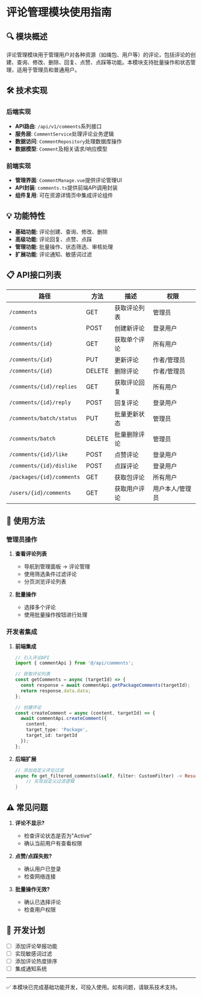 # 评论管理模块使用指南

## 🔍 模块概述

评论管理模块用于管理用户对各种资源（如绳包、用户等）的评论，包括评论的创建、查询、修改、删除、回复、点赞、点踩等功能。本模块支持批量操作和状态管理，适用于管理员和普通用户。

## 🛠️ 技术实现

### 后端实现

- **API路由**: `/api/v1/comments`系列接口
- **服务层**: `CommentService`处理评论业务逻辑
- **数据访问**: `CommentRepository`处理数据库操作
- **数据模型**: `Comment`及相关请求/响应模型

### 前端实现

- **管理界面**: `CommentManage.vue`提供评论管理UI
- **API封装**: `comments.ts`提供前端API调用封装
- **组件复用**: 可在资源详情页中集成评论组件

## 💡 功能特性

- **基础功能**: 评论创建、查询、修改、删除
- **高级功能**: 评论回复、点赞、点踩
- **管理功能**: 批量操作、状态筛选、审核处理
- **扩展功能**: 评论通知、敏感词过滤

## 📋 API接口列表

| 路径 | 方法 | 描述 | 权限 |
|------|------|------|------|
| `/comments` | GET | 获取评论列表 | 管理员 |
| `/comments` | POST | 创建新评论 | 登录用户 |
| `/comments/{id}` | GET | 获取单个评论 | 所有用户 |
| `/comments/{id}` | PUT | 更新评论 | 作者/管理员 |
| `/comments/{id}` | DELETE | 删除评论 | 作者/管理员 |
| `/comments/{id}/replies` | GET | 获取评论回复 | 所有用户 |
| `/comments/{id}/reply` | POST | 回复评论 | 登录用户 |
| `/comments/batch/status` | PUT | 批量更新状态 | 管理员 |
| `/comments/batch` | DELETE | 批量删除评论 | 管理员 |
| `/comments/{id}/like` | POST | 点赞评论 | 登录用户 |
| `/comments/{id}/dislike` | POST | 点踩评论 | 登录用户 |
| `/packages/{id}/comments` | GET | 获取包评论 | 所有用户 |
| `/users/{id}/comments` | GET | 获取用户评论 | 用户本人/管理员 |

## 🚀 使用方法

### 管理员操作

1. **查看评论列表**
   - 导航到管理面板 → 评论管理
   - 使用筛选条件过滤评论
   - 分页浏览评论列表

2. **批量操作**
   - 选择多个评论
   - 使用批量操作按钮进行处理

### 开发者集成

1. **前端集成**
   ```typescript
   // 引入评论API
   import { commentApi } from '@/api/comments';
   
   // 获取评论列表
   const getComments = async (targetId) => {
     const response = await commentApi.getPackageComments(targetId);
     return response.data.data;
   };
   
   // 创建评论
   const createComment = async (content, targetId) => {
     await commentApi.createComment({
       content,
       target_type: 'Package',
       target_id: targetId
     });
   };
   ```

2. **后端扩展**
   ```rust
   // 添加自定义评论过滤
   async fn get_filtered_comments(&self, filter: CustomFilter) -> Result<Vec<Comment>> {
       // 实现自定义过滤逻辑
   }
   ```

## ⚠️ 常见问题

1. **评论不显示?**
   - 检查评论状态是否为"Active"
   - 确认当前用户有查看权限

2. **点赞/点踩失败?**
   - 确认用户已登录
   - 检查网络连接

3. **批量操作无效?**
   - 确认已选择评论
   - 检查用户权限

## 📝 开发计划

- [ ] 添加评论举报功能
- [ ] 实现敏感词过滤
- [ ] 添加评论热度排序
- [ ] 集成通知系统

---

✅ 本模块已完成基础功能开发，可投入使用。如有问题，请联系技术支持。 